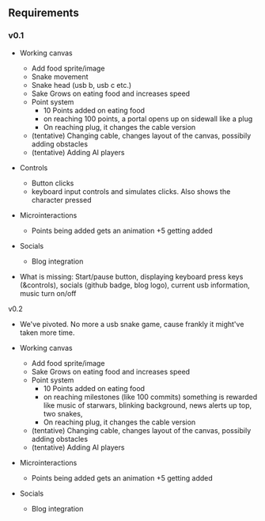 ## Requirements

### v0.1

- Working canvas

  - Add food sprite/image
  - Snake movement
  - Snake head (usb b, usb c etc.)
  - Sake Grows on eating food and increases speed
  - Point system
    - 10 Points added on eating food
    - on reaching 100 points, a portal opens up on sidewall like a plug
    - On reaching plug, it changes the cable version
  - (tentative) Changing cable, changes layout of the canvas, possibily adding obstacles
  - (tentative) Adding AI players

- Controls

  - Button clicks
  - keyboard input controls and simulates clicks. Also shows the character pressed

- Microinteractions

  - Points being added gets an animation +5 getting added

- Socials

  - Blog integration

- What is missing: Start/pause button, displaying keyboard press keys (&controls), socials (github badge, blog logo), current usb information, music turn on/off

v0.2

- We've pivoted. No more a usb snake game, cause frankly it might've taken more time.

- Working canvas

  - Add food sprite/image
  - Sake Grows on eating food and increases speed
  - Point system
    - 10 Points added on eating food
    - on reaching milestones (like 100 commits) something is rewarded like music of starwars, blinking background, news alerts up top, two snakes,
    - On reaching plug, it changes the cable version
  - (tentative) Changing cable, changes layout of the canvas, possibily adding obstacles
  - (tentative) Adding AI players

- Microinteractions

  - Points being added gets an animation +5 getting added

- Socials
  - Blog integration
